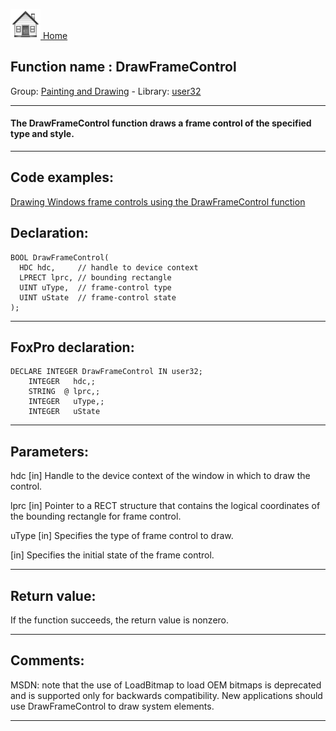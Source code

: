 [<img src="../../images/home.png"> Home ](https://github.com/VFPX/Win32API)  

## Function name : DrawFrameControl
Group: [Painting and Drawing](../../functions_group.md#Painting_and_Drawing)  -  Library: [user32](../../Libraries.md#user32)  
***  


#### The DrawFrameControl function draws a frame control of the specified type and style.
***  


## Code examples:
[Drawing Windows frame controls using the DrawFrameControl function](../../samples/sample_254.md)  

## Declaration:
```foxpro  
BOOL DrawFrameControl(
  HDC hdc,     // handle to device context
  LPRECT lprc, // bounding rectangle
  UINT uType,  // frame-control type
  UINT uState  // frame-control state
);  
```  
***  


## FoxPro declaration:
```foxpro  
DECLARE INTEGER DrawFrameControl IN user32;
	INTEGER   hdc,;
	STRING  @ lprc,;
	INTEGER   uType,;
	INTEGER   uState  
```  
***  


## Parameters:
hdc 
[in] Handle to the device context of the window in which to draw the control. 

lprc 
[in] Pointer to a RECT structure that contains the logical coordinates of the bounding rectangle for frame control. 

uType 
[in] Specifies the type of frame control to draw. 

[in] Specifies the initial state of the frame control.   
***  


## Return value:
If the function succeeds, the return value is nonzero.  
***  


## Comments:
MSDN: note that the use of LoadBitmap to load OEM bitmaps is deprecated and is supported only for backwards compatibility. New applications should use DrawFrameControl to draw system elements.  
  
***  

